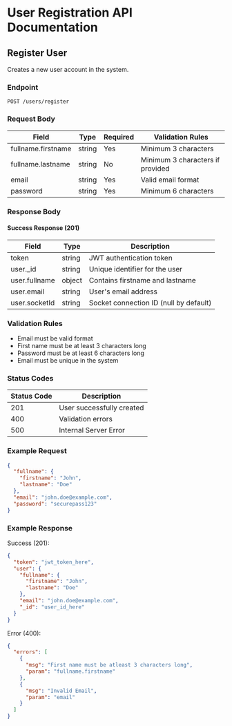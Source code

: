 # User Registration API Documentation

## Register User

Creates a new user account in the system.

### Endpoint

```
POST /users/register
```

### Request Body

| Field             | Type   | Required | Validation Rules                    |
|-------------------|--------|----------|-------------------------------------|
| fullname.firstname| string | Yes      | Minimum 3 characters                |
| fullname.lastname | string | No       | Minimum 3 characters if provided    |
| email            | string | Yes      | Valid email format                  |
| password         | string | Yes      | Minimum 6 characters                |

### Response Body
#### Success Response (201)
| Field          | Type   | Description                               |
|----------------|--------|-------------------------------------------|
| token          | string | JWT authentication token                  |
| user._id       | string | Unique identifier for the user           |
| user.fullname  | object | Contains firstname and lastname          |
| user.email     | string | User's email address                     |
| user.socketId  | string | Socket connection ID (null by default)   |




### Validation Rules
- Email must be valid format
- First name must be at least 3 characters long
- Password must be at least 6 characters long
- Email must be unique in the system

### Status Codes

| Status Code | Description                                           |
|-------------|-------------------------------------------------------|
| 201         | User successfully created                             |
| 400         | Validation errors                                     |
| 500         | Internal Server Error                                 |

### Example Request

```json
{
  "fullname": {
    "firstname": "John",
    "lastname": "Doe"
  },
  "email": "john.doe@example.com",
  "password": "securepass123"
}
```

### Example Response

Success (201):
```json
{
  "token": "jwt_token_here",
  "user": {
    "fullname": {
      "firstname": "John",
      "lastname": "Doe"
    },
    "email": "john.doe@example.com",
    "_id": "user_id_here"
  }
}
```

Error (400):
```json
{
  "errors": [
    {
      "msg": "First name must be atleast 3 characters long",
      "param": "fullname.firstname"
    },
    {
      "msg": "Invalid Email",
      "param": "email"
    }
  ]
}
```
